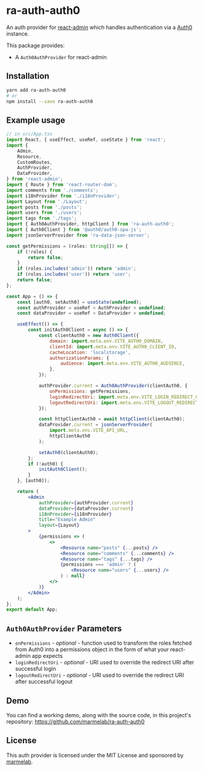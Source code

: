 # ra-auth-auth0

An auth provider for [react-admin](https://github.com/marmelab/react-admin) which handles authentication via a [Auth0](https://auth0.com) instance.

This package provides:

-   A `Auth0AuthProvider` for react-admin

## Installation

```sh
yarn add ra-auth-auth0
# or
npm install --save ra-auth-auth0
```

## Example usage

```jsx
// in src/App.tsx
import React, { useEffect, useRef, useState } from 'react';
import {
    Admin,
    Resource,
    CustomRoutes,
    AuthProvider,
    DataProvider,
} from 'react-admin';
import { Route } from 'react-router-dom';
import comments from './comments';
import i18nProvider from './i18nProvider';
import Layout from './Layout';
import posts from './posts';
import users from './users';
import tags from './tags';
import { Auth0AuthProvider, httpClient } from 'ra-auth-auth0';
import { Auth0Client } from '@auth0/auth0-spa-js';
import jsonServerProvider from 'ra-data-json-server';

const getPermissions = (roles: String[]) => {
    if (!roles) {
        return false;
    }
    if (roles.includes('admin')) return 'admin';
    if (roles.includes('user')) return 'user';
    return false;
};

const App = () => {
    const [auth0, setAuth0] = useState(undefined);
    const authProvider = useRef < AuthProvider > undefined;
    const dataProvider = useRef < DataProvider > undefined;

    useEffect(() => {
        const initAuth0Client = async () => {
            const clientAuth0 = new Auth0Client({
                domain: import.meta.env.VITE_AUTH0_DOMAIN,
                clientId: import.meta.env.VITE_AUTH0_CLIENT_ID,
                cacheLocation: 'localstorage',
                authorizationParams: {
                    audience: import.meta.env.VITE_AUTH0_AUDIENCE,
                },
            });

            authProvider.current = Auth0AuthProvider(clientAuth0, {
                onPermissions: getPermissions,
                loginRedirectUri: import.meta.env.VITE_LOGIN_REDIRECT_URL,
                logoutRedirectUri: import.meta.env.VITE_LOGOUT_REDIRECT_URL,
            });

            const httpClientAuth0 = await httpClient(clientAuth0);
            dataProvider.current = jsonServerProvider(
                import.meta.env.VITE_API_URL,
                httpClientAuth0
            );

            setAuth0(clientAuth0);
        };
        if (!auth0) {
            initAuth0Client();
        }
    }, [auth0]);

    return (
        <Admin
            authProvider={authProvider.current}
            dataProvider={dataProvider.current}
            i18nProvider={i18nProvider}
            title="Example Admin"
            layout={Layout}
        >
            {permissions => (
                <>
                    <Resource name="posts" {...posts} />
                    <Resource name="comments" {...comments} />
                    <Resource name="tags" {...tags} />
                    {permissions === 'admin' ? (
                        <Resource name="users" {...users} />
                    ) : null}
                </>
            )}
        </Admin>
    );
};
export default App;
```

## `Auth0AuthProvider` Parameters

-   `onPermissions` - _optional_ - function used to transform the roles fetched from Auth0 into a permissions object in the form of what your react-admin app expects
-   `loginRedirectUri` - _optional_ - URI used to override the redirect URI after successful login
-   `logoutRedirectUri` - _optional_ - URI used to override the redirect URI after successful logout

## Demo

You can find a working demo, along with the source code, in this project's repository: https://github.com/marmelab/ra-auth-auth0

## License

This auth provider is licensed under the MIT License and sponsored by [marmelab](https://marmelab.com).
